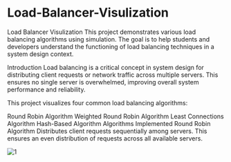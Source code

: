 # Load-Balancer-Visulization
Load Balancer Visulization
This project demonstrates various load balancing algorithms using simulation. The goal is to help students and developers understand the functioning of load balancing techniques in a system design context.

Introduction
Load balancing is a critical concept in system design for distributing client requests or network traffic across multiple servers. This ensures no single server is overwhelmed, improving overall system performance and reliability.

This project visualizes four common load balancing algorithms:

Round Robin Algorithm
Weighted Round Robin Algorithm
Least Connections Algorithm
Hash-Based Algorithm
Algorithms Implemented
Round Robin Algorithm
Distributes client requests sequentially among servers. This ensures an even distribution of requests across all available servers.

![1](https://github.com/user-attachments/assets/fe187bbc-353d-4bc1-a107-81df05d50547)
